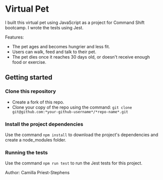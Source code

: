 # Virtual Pet

I built this virtual pet using JavaScript as a project for Command Shift bootcamp. I wrote the tests using Jest. 

Features:
- The pet ages and becomes hungrier and less fit.
- Users can walk, feed and talk to their pet.
- The pet dies once it reaches 30 days old, or doesn't receive enough food or exercise.

## Getting started

### Clone this repository
- Create a fork of this repo.
- Clone your copy of the repo using the command: `git clone git@github.com:*your-github-username*/*repo-name*.git`

### Install the project dependencies

Use the command `npm install` to download the project's dependencies and create a node_modules folder. 

### Running the tests

Use the command `npm run test` to run the Jest tests for this project.

Author: Camilla Priest-Stephens